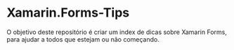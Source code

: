 # Xamarin.Forms-Tips
O objetivo deste repositório é criar um index de dicas sobre Xamarin Forms, para ajudar a todos que estejam ou não começando.
